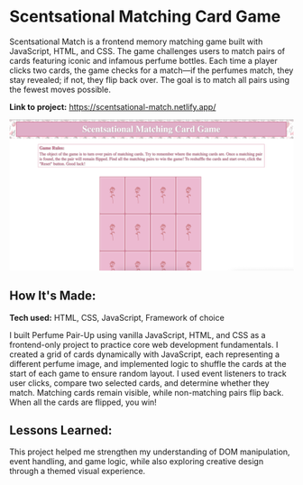 # Scentsational Matching Card Game
Scentsational Match is a frontend memory matching game built with JavaScript, HTML, and CSS. The game challenges users to match pairs of cards featuring iconic and infamous perfume bottles. Each time a player clicks two cards, the game checks for a match—if the perfumes match, they stay revealed; if not, they flip back over. The goal is to match all pairs using the fewest moves possible. 

**Link to project:** https://scentsational-match.netlify.app/

![alt tag](/images/Scensational-Match.png)

## How It's Made:

**Tech used:** HTML, CSS, JavaScript, Framework of choice

I built Perfume Pair-Up using vanilla JavaScript, HTML, and CSS as a frontend-only project to practice core web development fundamentals. I created a grid of cards dynamically with JavaScript, each representing a different perfume image, and implemented logic to shuffle the cards at the start of each game to ensure random layout. I used event listeners to track user clicks, compare two selected cards, and determine whether they match. Matching cards remain visible, while non-matching pairs flip back. When all the cards are flipped, you win!

## Lessons Learned:

This project helped me strengthen my understanding of DOM manipulation, event handling, and game logic, while also exploring creative design through a themed visual experience.
